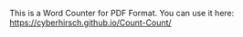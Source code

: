 This is a Word Counter for PDF Format.
You can use it here: https://cyberhirsch.github.io/Count-Count/
